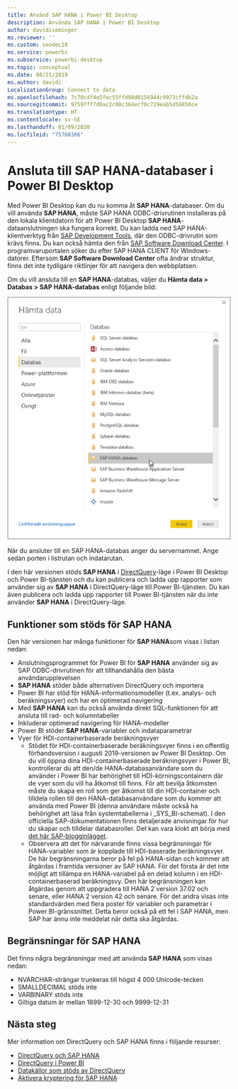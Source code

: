 ```yaml
---
title: Använd SAP HANA i Power BI Desktop
description: Använda SAP HANA i Power BI Desktop
author: davidiseminger
ms.reviewer: ''
ms.custom: seodec18
ms.service: powerbi
ms.subservice: powerbi-desktop
ms.topic: conceptual
ms.date: 08/21/2019
ms.author: davidi
LocalizationGroup: Connect to data
ms.openlocfilehash: 7c70c4f4e5fec55ffd98d0156944c9973cffdb2a
ms.sourcegitcommit: 97597ff7d9ac2c08c364ecf0c729eab5d59850ce
ms.translationtype: HT
ms.contentlocale: sv-SE
ms.lasthandoff: 01/09/2020
ms.locfileid: "75760306"
---
```

# <a name="connect-to-sap-hana-databases-in-power-bi-desktop"></a>Ansluta till SAP HANA-databaser i Power BI Desktop
Med Power BI Desktop kan du nu komma åt **SAP HANA**-databaser. Om du vill använda **SAP HANA**, måste SAP HANA ODBC-drivrutinen installeras på den lokala klientdatorn för att Power BI Desktop **SAP HANA**-dataanslutningen ska fungera korrekt. Du kan ladda ned SAP HANA-klientverktyg från [SAP Development Tools](https://tools.hana.ondemand.com/#hanatools), där den ODBC-drivrutin som krävs finns. Du kan också hämta den från [SAP Software Download Center](https://support.sap.com/swdc). I programvaruportalen söker du efter SAP HANA CLIENT för Windows-datorer. Eftersom **SAP Software Download Center** ofta ändrar struktur, finns det inte tydligare riktlinjer för att navigera den webbplatsen.

Om du vill ansluta till en **SAP HANA**-databas, väljer du **Hämta data > Databas > SAP HANA-databas** enligt följande bild:

![](media/desktop-sap-hana/sap-hana-1.png)

När du ansluter till en SAP HANA-databas anger du servernamnet. Ange sedan porten i listrutan och indatarutan.

I den här versionen stöds **SAP HANA** i [DirectQuery](desktop-directquery-sap-hana.md)-läge i Power BI Desktop och Power BI-tjänsten och du kan publicera och ladda upp rapporter som använder sig av **SAP HANA** i DirectQuery-läge till Power BI-tjänsten. Du kan även publicera och ladda upp rapporter till Power BI-tjänsten när du inte använder **SAP HANA** i DirectQuery-läge.

## <a name="supported-features-for-sap-hana"></a>Funktioner som stöds för SAP HANA
Den här versionen har många funktioner för **SAP HANA**som visas i listan nedan:

* Anslutningsprogrammet för Power BI för **SAP HANA** använder sig av SAP ODBC-drivrutinen för att tillhandahålla den bästa användarupplevelsen
* **SAP HANA** stöder både alternativen DirectQuery och importera
* Power BI har stöd för HANA-informationsmodeller (t.ex. analys- och beräkningsvyer) och har en optimerad navigering
* Med **SAP HANA** kan du också använda direkt SQL-funktionen för att ansluta till rad- och kolumntabeller
* Inkluderar optimerad navigering för HANA-modeller
* Power BI stöder **SAP HANA**-variabler och indataparametrar
* Vyer för HDI-containerbaserade beräkningsvyer
  * Stödet för HDI-containerbaserade beräkningsvyer finns i en offentlig förhandsversion i augusti 2019-versionen av Power BI Desktop. Om du vill öppna dina HDI-containerbaserade beräkningsvyer i Power BI, kontrollerar du att den/de HANA-databasanvändare som du använder i Power BI har behörighet till HDI-körningscontainern där de vyer som du vill ha åtkomst till finns. För att bevilja åtkomsten måste du skapa en roll som ger åtkomst till din HDI-container och tilldela rollen till den HANA-databasanvändare som du kommer att använda med Power BI (denna användare måste också ha behörighet att läsa från systemtabellerna i \_SYS\_BI-schemat). I den officiella SAP-dokumentationen finns detaljerade anvisningar för hur du skapar och tilldelar databasroller. Det kan vara klokt att börja med [det här SAP-blogginlägget](https://blogs.sap.com/2018/01/24/the-easy-way-to-make-your-hdi-container-accessible-to-a-classic-database-user/).
  * Observera att det för närvarande finns vissa begränsningar för HANA-variabler som är kopplade till HDI-baserade beräkningsvyer. De här begränsningarna beror på fel på HANA-sidan och kommer att åtgärdas i framtida versioner av SAP HANA. För det första är det inte möjligt att tillämpa en HANA-variabel på en delad kolumn i en HDI-containerbaserad beräkningsvy. Den här begränsningen kan åtgärdas genom att uppgradera till HANA 2 version 37.02 och senare, eller HANA 2 version 42 och senare. För det andra visas inte standardvärden med flera poster för variabler och parametrar i Power BI-gränssnittet. Detta beror också på ett fel i SAP HANA, men SAP har ännu inte meddelat när detta ska åtgärdas.

## <a name="limitations-of-sap-hana"></a>Begränsningar för SAP HANA
Det finns några begränsningar med att använda **SAP HANA** som visas nedan:

* NVARCHAR-strängar trunkeras till högst 4 000 Unicode-tecken
* SMALLDECIMAL stöds inte
* VARBINARY stöds inte
* Giltiga datum är mellan 1899-12-30 och 9999-12-31


## <a name="next-steps"></a>Nästa steg
Mer information om DirectQuery och SAP HANA finns i följande resurser:

* [DirectQuery och SAP HANA](desktop-directquery-sap-hana.md)
* [DirectQuery i Power BI](desktop-directquery-about.md)
* [Datakällor som stöds av DirectQuery](desktop-directquery-data-sources.md)
* [Aktivera kryptering för SAP HANA](desktop-sap-hana-encryption.md)


